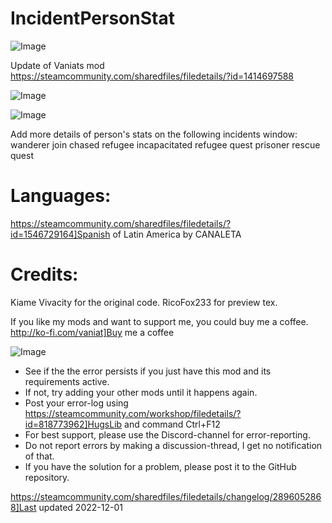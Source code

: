 # IncidentPersonStat


![Image](https://i.imgur.com/buuPQel.png)

Update of Vaniats mod
https://steamcommunity.com/sharedfiles/filedetails/?id=1414697588

![Image](https://i.imgur.com/pufA0kM.png)

	
![Image](https://i.imgur.com/Z4GOv8H.png)

Add more details of person's stats on the following incidents window:
wanderer join
chased refugee
incapacitated refugee quest
prisoner rescue quest



# Languages:

https://steamcommunity.com/sharedfiles/filedetails/?id=1546729164]Spanish of Latin America by CANALETA

# Credits:

Kiame Vivacity for the original code.
RicoFox233 for preview tex.

If you like my mods and want to support me, you could buy me a coffee. 
http://ko-fi.com/vaniat]Buy me a coffee
	
![Image](https://i.imgur.com/PwoNOj4.png)



-  See if the the error persists if you just have this mod and its requirements active.
-  If not, try adding your other mods until it happens again.
-  Post your error-log using https://steamcommunity.com/workshop/filedetails/?id=818773962]HugsLib and command Ctrl+F12
-  For best support, please use the Discord-channel for error-reporting.
-  Do not report errors by making a discussion-thread, I get no notification of that.
-  If you have the solution for a problem, please post it to the GitHub repository.

https://steamcommunity.com/sharedfiles/filedetails/changelog/2896052868]Last updated 2022-12-01
